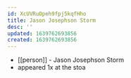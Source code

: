 ```yaml
---
id: XcUVRuOpeh9fpj5kqfHho
title: Jason Josephson Storm
desc: ''
updated: 1639762693856
created: 1639762693856
---
```



- [[person]] - Jason Josephson Storm
- appeared 1x at the stoa
